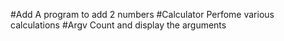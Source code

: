 #Add
A program to add 2 numbers
#Calculator
Perfome various calculations
#Argv
Count and display the arguments